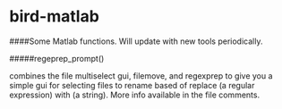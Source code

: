 bird-matlab
===========

####Some Matlab functions. Will update with new tools periodically.

#####regeprep_prompt()

combines the file multiselect gui, filemove, and regexprep to give you a simple gui for selecting files to rename based of replace (a regular expression) with (a string). More info available in the file comments.
